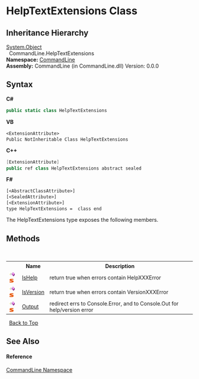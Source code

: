 # HelpTextExtensions Class
 


## Inheritance Hierarchy
<a href="https://docs.microsoft.com/dotnet/api/system.object" target="_blank">System.Object</a><br />&nbsp;&nbsp;CommandLine.HelpTextExtensions<br />
**Namespace:**&nbsp;<a href="N_CommandLine">CommandLine</a><br />**Assembly:**&nbsp;CommandLine (in CommandLine.dll) Version: 0.0.0

## Syntax

**C#**<br />
``` C#
public static class HelpTextExtensions
```

**VB**<br />
``` VB
<ExtensionAttribute>
Public NotInheritable Class HelpTextExtensions
```

**C++**<br />
``` C++
[ExtensionAttribute]
public ref class HelpTextExtensions abstract sealed
```

**F#**<br />
``` F#
[<AbstractClassAttribute>]
[<SealedAttribute>]
[<ExtensionAttribute>]
type HelpTextExtensions =  class end
```

The HelpTextExtensions type exposes the following members.


## Methods
&nbsp;<table><tr><th></th><th>Name</th><th>Description</th></tr><tr><td>![Public method](media/pubmethod.gif "Public method")![Static member](media/static.gif "Static member")</td><td><a href="M_CommandLine_HelpTextExtensions_IsHelp">IsHelp</a></td><td>
return true when errors contain HelpXXXError</td></tr><tr><td>![Public method](media/pubmethod.gif "Public method")![Static member](media/static.gif "Static member")</td><td><a href="M_CommandLine_HelpTextExtensions_IsVersion">IsVersion</a></td><td>
return true when errors contain VersionXXXError</td></tr><tr><td>![Public method](media/pubmethod.gif "Public method")![Static member](media/static.gif "Static member")</td><td><a href="M_CommandLine_HelpTextExtensions_Output">Output</a></td><td>
redirect errs to Console.Error, and to Console.Out for help/version error</td></tr></table>&nbsp;
<a href="#helptextextensions-class">Back to Top</a>

## See Also


#### Reference
<a href="N_CommandLine">CommandLine Namespace</a><br />